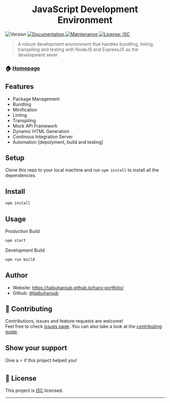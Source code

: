 <h1 align="center">JavaScript Development Environment</h1>
<p>
  <img alt="Version" src="https://img.shields.io/badge/version-1.0.0-blue.svg?cacheSeconds=2592000" />
  <a href="https://github.com/taibuharoub/js-dev-env#readme" target="_blank">
    <img alt="Documentation" src="https://img.shields.io/badge/documentation-yes-brightgreen.svg" />
  </a>
  <a href="https://github.com/taibuharoub/js-dev-env/graphs/commit-activity" target="_blank">
    <img alt="Maintenance" src="https://img.shields.io/badge/Maintained%3F-yes-green.svg" />
  </a>
  <a href="https://github.com/taibuharoub/js-dev-env/blob/master/LICENSE" target="_blank">
    <img alt="License: ISC" src="https://img.shields.io/github/license/taibuharoub/js-dev-env" />
  </a>
</p>

> A robust development environment that handles bundling, linting, transpiling and testing with NodeJS and ExpressJS as the development sever

### 🏠 [Homepage](https://github.com/taibuharoub/js-dev-env#readme)

## Features
- Package Management
- Bundling
- Minification
- Linting
- Transpiling
- Mock API Framework
- Dynamic HTML Generation
- Continous Integration Server
- Automation [depolyment, build and testing]

## Setup
Clone this repo to your local machine and run `npm install` to install all the dependencies.

## Install

```sh
npm install
```

## Usage
Production Build
```sh
npm start
```
Development Build
```sh
npm run build
```
## Author

* Website: https://taibuharoub.github.io/haro-portfolio/
* Github: [@taibuharoub](https://github.com/taibuharoub)

## 🤝 Contributing

Contributions, issues and feature requests are welcome!<br />Feel free to check [issues page](https://github.com/taibuharoub/js-dev-env/issues). You can also take a look at the [contributing guide](https://github.com/taibuharoub/js-dev-env/blob/master/CONTRIBUTING.md).

## Show your support

Give a ⭐️ if this project helped you!

## 📝 License

This project is [ISC](https://github.com/taibuharoub/js-dev-env/blob/master/LICENSE) licensed.

***
